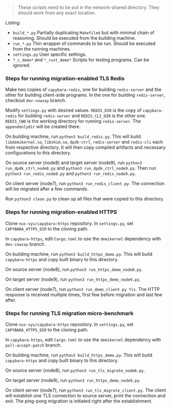 > These scripts need to be put in the network-shared directory. They should work from any exact location.

Listing:
* `build_*.py` Partially duplicating `Makefile`s but with minimal chain of reasoning. Should be executed from the building machine.
* `run_*.py` Thin wrapper of commands to be run. Should be executed from the running machines.
* `settings.py` User specific settings.
* `*_c_demo*` and `*_rust_demo*` Scripts for testing programs. Can be ignored.

### Steps for running migration-enabled TLS Redis

Make two copies of `capybara-redis`, one for building `redis-server` and the other for building client-side programs. In the one for building `redis-server`, checkout `dev-cowsay` branch.

Modify `settings.py` with desired values. `REDIS_DIR` is the copy of `capybara-redis` for building `redis-server` and `REDIS_CLI_DIR` is the other one. `REDIS_CWD` is the working directory for running `redis-server`. The `appendonlydir` will be created there.

On building machine, run `python3 build_redis.py`. This will build `libdemikernal.so`, `libshim.so`, `dpdk-ctrl`, `redis-server` and `redis-cli` each from respective directory. It will then copy compiled artifacts and necessary configurations to this directory.

On source server (node8) and target server (node9), run `python3 run_dpdk_ctrl_node8.py` and `python3 run_dpdk_ctrl_node9.py`. Then run `python3 run_redis_node8.py` and `python3 run_redis_node9.py`.

On client server (node7), run `python3 run_redis_client.py`. The connection will be migrated after a few commands.

Run `python3 clean.py` to clean up all files that were copied to this directory.

### Steps for running migration-enabled HTTPS

Clone `nus-sys/capybara-https` repository. In `settings.py`, set `CAPYBARA_HTTPS_DIR` to the cloning path.

In `capybara-https`, edit `Cargo.toml` to use the `demikernel` dependency with `dev-cowsay` branch.

On building machine, run `python3 build_https_demo.py`. This will build `capybara-https` and copy built binary to this directory.

On source server (node8), run `python3 run_https_demo_node8.py`.

On target server (node9), run `python3 run_https_demo_node9.py`.

On client server (node7), run `python3 run_demo_client.py tls`. The HTTP response is received multiple times, first few before migration and last few after.

### Steps for running TLS migration micro-benchmark

Clone `nus-sys/capybara-https` repository. In `settings.py`, set `CAPYBARA_HTTPS_DIR` to the cloning path.

In `capybara-https`, edit `Cargo.toml` to use the `demikernel` dependency with `poll-accept-patch` branch.

On building machine, run `python3 build_https_demo.py`. This will build `capybara-https` and copy built binary to this directory.

On source server (node8), run `python3 run_tls_migrate_node8.py`.

On target server (node9), run `python3 run_https_demo_node9.py`.

On client server (node7), run `python3 run_tls_migrate_client.py`. The client will establish one TLS connection to source server, print the connection and exit. The ping-pong migration is initiated right after the establishment.
